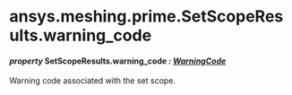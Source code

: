 # ansys.meshing.prime.SetScopeResults.warning_code



#### *property* SetScopeResults.warning_code *: [WarningCode](ansys.meshing.prime.WarningCode.md#ansys.meshing.prime.WarningCode)*

Warning code associated with the set scope.

<!-- !! processed by numpydoc !! -->

